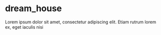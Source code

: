 # dream_house
Lorem ipsum dolor sit amet, consectetur adipiscing elit. Etiam rutrum lorem ex, eget iaculis nisi
